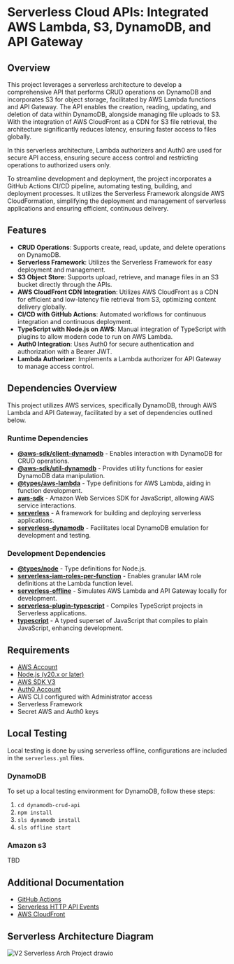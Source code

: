 # Serverless Cloud APIs: Integrated AWS Lambda, S3, DynamoDB, and API Gateway

## Overview

This project leverages a serverless architecture to develop a comprehensive API that performs CRUD operations on DynamoDB and incorporates S3 for object storage, facilitated by AWS Lambda functions and API Gateway. The API enables the creation, reading, updating, and deletion of data within DynamoDB, alongside managing file uploads to S3. With the integration of AWS CloudFront as a CDN for S3 file retrieval, the architecture significantly reduces latency, ensuring faster access to files globally.

In this serverless architecture, Lambda authorizers and Auth0 are used for secure API access, ensuring secure access control and restricting operations to authorized users only.

To streamline development and deployment, the project incorporates a GitHub Actions CI/CD pipeline, automating testing, building, and deployment processes. It utilizes the Serverless Framework alongside AWS CloudFormation, simplifying the deployment and management of serverless applications and ensuring efficient, continuous delivery.

## Features

- **CRUD Operations**: Supports create, read, update, and delete operations on DynamoDB.
- **Serverless Framework**: Utilizes the Serverless Framework for easy deployment and management.
- **S3 Object Store**: Supports upload, retrieve, and manage files in an S3 bucket directly through the APIs.
- **AWS CloudFront CDN Integration**: Utilizes AWS CloudFront as a CDN for efficient and low-latency file retrieval from S3, optimizing content delivery globally.
- **CI/CD with GitHub Actions**: Automated workflows for continuous integration and continuous deployment.
- **TypeScript with Node.js on AWS**: Manual integration of TypeScript with plugins to allow modern code to run on AWS Lambda.
- **Auth0 Integration**: Uses Auth0 for secure authentication and authorization with a Bearer JWT.
- **Lambda Authorizer**: Implements a Lambda authorizer for API Gateway to manage access control.

## Dependencies Overview

This project utilizes AWS services, specifically DynamoDB, through AWS Lambda and API Gateway, facilitated by a set of dependencies outlined below.

### Runtime Dependencies

- **[@aws-sdk/client-dynamodb](https://www.npmjs.com/package/@aws-sdk/client-dynamodb)** - Enables interaction with DynamoDB for CRUD operations.
- **[@aws-sdk/util-dynamodb](https://www.npmjs.com/package/@aws-sdk/util-dynamodb)** - Provides utility functions for easier DynamoDB data manipulation.
- **[@types/aws-lambda](https://www.npmjs.com/package/@types/aws-lambda)** - Type definitions for AWS Lambda, aiding in function development.
- **[aws-sdk](https://www.npmjs.com/package/aws-sdk)** - Amazon Web Services SDK for JavaScript, allowing AWS service interactions.
- **[serverless](https://www.npmjs.com/package/serverless)** - A framework for building and deploying serverless applications.
- **[serverless-dynamodb](https://www.npmjs.com/package/serverless-dynamodb)** - Facilitates local DynamoDB emulation for development and testing.

### Development Dependencies

- **[@types/node](https://www.npmjs.com/package/@types/node)** - Type definitions for Node.js.
- **[serverless-iam-roles-per-function](https://www.npmjs.com/package/serverless-iam-roles-per-function)** - Enables granular IAM role definitions at the Lambda function level.
- **[serverless-offline](https://www.npmjs.com/package/serverless-offline)** - Simulates AWS Lambda and API Gateway locally for development.
- **[serverless-plugin-typescript](https://www.npmjs.com/package/serverless-plugin-typescript)** - Compiles TypeScript projects in Serverless applications.
- **[typescript](https://www.npmjs.com/package/typescript)** - A typed superset of JavaScript that compiles to plain JavaScript, enhancing development.

## Requirements

- [AWS Account](https://aws.amazon.com/console/)
- [Node.js (v20.x or later)](https://nodejs.org/en)
- [AWS SDK V3](https://docs.aws.amazon.com/sdk-for-javascript/v3/developer-guide/welcome.html)
- [Auth0 Account](https://auth0.com/)
- AWS CLI configured with Administrator access
- Serverless Framework
- Secret AWS and Auth0 keys

## Local Testing

Local testing is done by using serverless offline, configurations are included in the `serverless.yml` files.

### DynamoDB
To set up a local testing environment for DynamoDB, follow these steps:
1) `cd dynamodb-crud-api`
2) `npm install`
3) `sls dynamodb install`
4) `sls offline start`

### Amazon s3
TBD

## Additional Documentation
- [GitHub Actions](https://docs.github.com/en/actions/quickstart)
- [Serverless HTTP API Events](https://www.serverless.com/framework/docs-providers-aws-events-http-api)
- [AWS CloudFront](https://docs.aws.amazon.com/AmazonCloudFront/latest/DeveloperGuide/Introduction.html)

## Serverless Architecture Diagram
![V2 Serverless Arch  Project drawio](https://github.com/StevenD24/AWS-Serverless-API-System/assets/105379503/621c8a26-cc96-49bd-8408-ec9786d06fd6)






